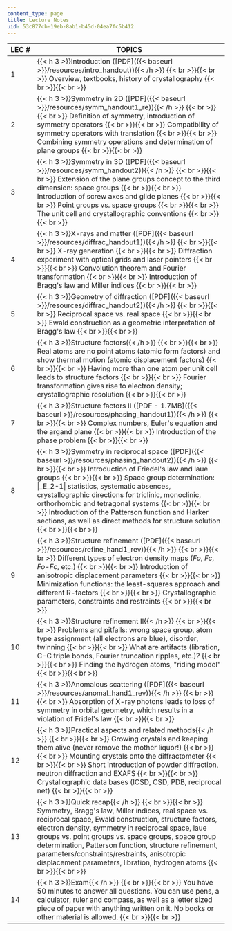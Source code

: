 ```yaml
---
content_type: page
title: Lecture Notes
uid: 53c877cb-19eb-8ab1-b45d-04ea7fc5b412
---
```


| LEC # | TOPICS |
| --- | --- |
| 1 | {{< h 3 >}}Introduction ([PDF]({{< baseurl >}}/resources/intro_handout)){{< /h >}} {{< br >}}{{< br >}} Overview, textbooks, history of crystallography {{< br >}}{{< br >}}  |
| 2 | {{< h 3 >}}Symmetry in 2D ([PDF]({{< baseurl >}}/resources/symm_handout1_re)){{< /h >}} {{< br >}}{{< br >}} Definition of symmetry, introduction of symmetry operators {{< br >}}{{< br >}} Compatibility of symmetry operators with translation {{< br >}}{{< br >}} Combining symmetry operations and determination of plane groups {{< br >}}{{< br >}}  |
| 3 | {{< h 3 >}}Symmetry in 3D ([PDF]({{< baseurl >}}/resources/symm_handout2)){{< /h >}} {{< br >}}{{< br >}} Extension of the plane groups concept to the third dimension: space groups {{< br >}}{{< br >}} Introduction of screw axes and glide planes {{< br >}}{{< br >}} Point groups vs. space groups {{< br >}}{{< br >}} The unit cell and crystallographic conventions {{< br >}}{{< br >}}  |
| 4 | {{< h 3 >}}X-rays and matter ([PDF]({{< baseurl >}}/resources/diffrac_handout1)){{< /h >}} {{< br >}}{{< br >}} X-ray generation {{< br >}}{{< br >}} Diffraction experiment with optical grids and laser pointers {{< br >}}{{< br >}} Convolution theorem and Fourier transformation {{< br >}}{{< br >}} Introduction of Bragg's law and Miller indices {{< br >}}{{< br >}}  |
| 5 | {{< h 3 >}}Geometry of diffraction ([PDF]({{< baseurl >}}/resources/diffrac_handout2)){{< /h >}} {{< br >}}{{< br >}} Reciprocal space vs. real space {{< br >}}{{< br >}} Ewald construction as a geometric interpretation of Bragg's law {{< br >}}{{< br >}}  |
| 6 | {{< h 3 >}}Structure factors{{< /h >}} {{< br >}}{{< br >}} Real atoms are no point atoms (atomic form factors) and show thermal motion (atomic displacement factors) {{< br >}}{{< br >}} Having more than one atom per unit cell leads to structure factors {{< br >}}{{< br >}} Fourier transformation gives rise to electron density; crystallographic resolution {{< br >}}{{< br >}}  |
| 7 | {{< h 3 >}}Structure factors II ([PDF - 1.7MB]({{< baseurl >}}/resources/phasing_handout1)){{< /h >}} {{< br >}}{{< br >}} Complex numbers, Euler's equation and the argand plane {{< br >}}{{< br >}} Introduction of the phase problem {{< br >}}{{< br >}}  |
| 8 | {{< h 3 >}}Symmetry in reciprocal space ([PDF]({{< baseurl >}}/resources/phasing_handout2)){{< /h >}} {{< br >}}{{< br >}} Introduction of Friedel's law and laue groups {{< br >}}{{< br >}} Space group determination: &#124;_E_2\-1&#124; statistics, systematic absences, crystallographic directions for triclinic, monoclinic, orthorhombic and tetragonal systems {{< br >}}{{< br >}} Introduction of the Patterson function and Harker sections, as well as direct methods for structure solution {{< br >}}{{< br >}}  |
| 9 | {{< h 3 >}}Structure refinement ([PDF]({{< baseurl >}}/resources/refine_hand1_rev)){{< /h >}} {{< br >}}{{< br >}} Different types of electron density maps (_Fo_, _Fc_, _Fo_\-_Fc_, etc.) {{< br >}}{{< br >}} Introduction of anisotropic displacement parameters {{< br >}}{{< br >}} Minimization functions: the least-squares approach and different R-factors {{< br >}}{{< br >}} Crystallographic parameters, constraints and restraints {{< br >}}{{< br >}}  |
| 10 | {{< h 3 >}}Structure refinement II{{< /h >}} {{< br >}}{{< br >}} Problems and pitfalls: wrong space group, atom type assignment (all electrons are blue), disorder, twinning {{< br >}}{{< br >}} What are artifacts (libration, C-C triple bonds, Fourier truncation ripples, etc.)? {{< br >}}{{< br >}} Finding the hydrogen atoms, "riding model" {{< br >}}{{< br >}}  |
| 11 | {{< h 3 >}}Anomalous scattering ([PDF]({{< baseurl >}}/resources/anomal_hand1_rev)){{< /h >}} {{< br >}}{{< br >}} Absorption of X-ray photons leads to loss of symmetry in orbital geometry, which results in a violation of Fridel's law {{< br >}}{{< br >}}  |
| 12 | {{< h 3 >}}Practical aspects and related methods{{< /h >}} {{< br >}}{{< br >}} Growing crystals and keeping them alive (never remove the mother liquor!) {{< br >}}{{< br >}} Mounting crystals onto the diffractometer {{< br >}}{{< br >}} Short introduction of powder diffraction, neutron diffraction and EXAFS {{< br >}}{{< br >}} Crystallographic data bases (ICSD, CSD, PDB, reciprocal net) {{< br >}}{{< br >}}  |
| 13 | {{< h 3 >}}Quick recap{{< /h >}} {{< br >}}{{< br >}} Symmetry, Bragg's law, Miller indices, real space vs. reciprocal space, Ewald construction, structure factors, electron density, symmetry in reciprocal space, laue groups vs. point groups vs. space groups, space group determination, Patterson function, structure refinement, parameters/constraints/restraints, anisotropic displacement parameters, libration, hydrogen atoms {{< br >}}{{< br >}}  |
| 14 | {{< h 3 >}}Exam{{< /h >}} {{< br >}}{{< br >}} You have 50 minutes to answer all questions. You can use pens, a calculator, ruler and compass, as well as a letter sized piece of paper with anything written on it. No books or other material is allowed. {{< br >}}{{< br >}}